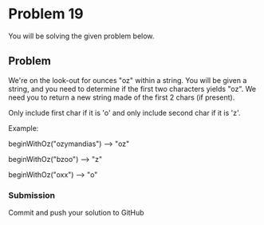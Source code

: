 # Problem 19

You will be solving the given problem below.

## Problem

We're on the look-out for ounces "oz" within a string. You will be given a string,
and you need to determine if the first two characters yields "oz".
We need you to return a new string made of the first 2 chars (if present).

Only include first char if it is 'o' and only include second char if it is 'z'.

Example:

beginWithOz("ozymandias") --> "oz"

beginWithOz("bzoo") --> "z"

beginWithOz("oxx") --> "o"

### Submission

Commit and push your solution to GitHub
